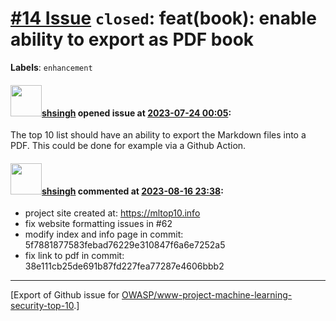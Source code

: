 # [\#14 Issue](https://github.com/OWASP/www-project-machine-learning-security-top-10/issues/14) `closed`: feat(book): enable ability to export as PDF book
**Labels**: `enhancement`


#### <img src="https://avatars.githubusercontent.com/u/412800?v=4" width="50">[shsingh](https://github.com/shsingh) opened issue at [2023-07-24 00:05](https://github.com/OWASP/www-project-machine-learning-security-top-10/issues/14):

The top 10 list should have an ability to export the Markdown files into a PDF. This could be done for example via a Github Action.

#### <img src="https://avatars.githubusercontent.com/u/412800?v=4" width="50">[shsingh](https://github.com/shsingh) commented at [2023-08-16 23:38](https://github.com/OWASP/www-project-machine-learning-security-top-10/issues/14#issuecomment-1681400432):

- project site created at: https://mltop10.info
- fix website formatting issues in #62 
- modify index and info page in commit: 5f7881877583febad76229e310847f6a6e7252a5 
- fix link to pdf in commit: 38e111cb25de691b87fd227fea77287e4606bbb2


-------------------------------------------------------------------------------



[Export of Github issue for [OWASP/www-project-machine-learning-security-top-10](https://github.com/OWASP/www-project-machine-learning-security-top-10).]
